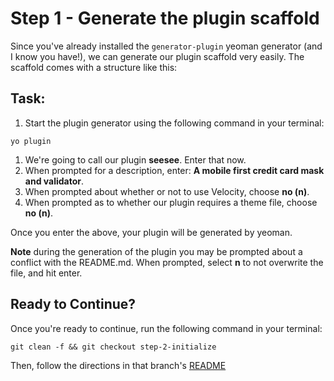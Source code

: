 # Step 1 - Generate the plugin scaffold

Since you've already installed the `generator-plugin` yeoman generator (and I know you have!), we can generate our plugin scaffold very easily. The scaffold comes with a structure like this:

## Task:

1. Start the plugin generator using the following command in your terminal:

  ```cli
  yo plugin
  ```

1. We're going to call our plugin **seesee**. Enter that now.
1. When prompted for a description, enter: **A mobile first credit card mask and validator**.
1. When prompted about whether or not to use Velocity, choose **no (n)**.
1. When prompted as to whether our plugin requires a theme file, choose **no (n)**.

Once you enter the above, your plugin will be generated by yeoman. 

**Note** during the generation of the plugin you may be prompted about a conflict with the README.md. When prompted, select **n** to not overwrite the file, and hit enter.

## Ready to Continue?

Once you're ready to continue, run the following command in your terminal:

```cli
git clean -f && git checkout step-2-initialize
```

Then, follow the directions in that branch's [README](https://github.com/mobify/workshops--building-a-plugin/blob/step-2-initialize/README.md)
